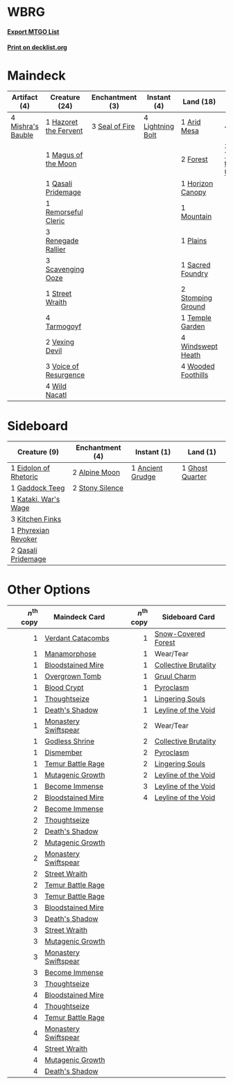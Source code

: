 # WBRG

#### [Export MTGO List](../collection/WBRG/WBRG.txt)
#### [Print on decklist.org](http://decklist.org/?deckmain=1%09Arid%20Mesa%0A2%09Forest%0A1%09Hazoret%20the%20Fervent%0A1%09Horizon%20Canopy%0A4%09Lightning%20Bolt%0A1%09Magus%20of%20the%20Moon%0A4%09Mishra's%20Bauble%0A1%09Mountain%0A1%09Plains%0A1%09Qasali%20Pridemage%0A1%09Remorseful%20Cleric%0A3%09Renegade%20Rallier%0A4%09Rift%20Bolt%0A1%09Sacred%20Foundry%0A3%09Scavenging%20Ooze%0A3%09Seal%20of%20Fire%0A2%09Stomping%20Ground%0A1%09Street%20Wraith%0A4%09Tarmogoyf%0A1%09Temple%20Garden%0A3%09Traverse%20the%20Ulvenwald%0A2%09Vexing%20Devil%0A3%09Voice%20of%20Resurgence%0A4%09Wild%20Nacatl%0A4%09Windswept%20Heath%0A4%09Wooded%20Foothills&deckside=2%09Alpine%20Moon%0A1%09Ancient%20Grudge%0A1%09Eidolon%20of%20Rhetoric%0A1%09Gaddock%20Teeg%0A1%09Ghost%20Quarter%0A1%09Kataki,%20War's%20Wage%0A3%09Kitchen%20Finks%0A1%09Phyrexian%20Revoker%0A2%09Qasali%20Pridemage%0A2%09Stony%20Silence)
# Maindeck

|                                        Artifact (4)                                        |                                         Creature (24)                                          |                                     Enchantment (3)                                     |                                        Instant (4)                                        |                                          Land (18)                                          |                                            Sorcery (7)                                            |
|--------------------------------------------------------------------------------------------|------------------------------------------------------------------------------------------------|-----------------------------------------------------------------------------------------|-------------------------------------------------------------------------------------------|---------------------------------------------------------------------------------------------|---------------------------------------------------------------------------------------------------|
|4 [Mishra's Bauble](http://gatherer.wizards.com/Pages/Card/Details.aspx?multiverseid=438787)|1 [Hazoret the Fervent](http://gatherer.wizards.com/Pages/Card/Details.aspx?multiverseid=429886)|3 [Seal of Fire](http://gatherer.wizards.com/Pages/Card/Details.aspx?multiverseid=393869)|4 [Lightning Bolt](http://gatherer.wizards.com/Pages/Card/Details.aspx?multiverseid=234704)|1 [Arid Mesa](http://gatherer.wizards.com/Pages/Card/Details.aspx?multiverseid=426054)       |4 [Rift Bolt](http://gatherer.wizards.com/Pages/Card/Details.aspx?multiverseid=370469)             |
|                                                                                            |1 [Magus of the Moon](http://gatherer.wizards.com/Pages/Card/Details.aspx?multiverseid=438704)  |                                                                                         |                                                                                           |2 [Forest](http://gatherer.wizards.com/Pages/Card/Details.aspx?multiverseid=439605)          |3 [Traverse the Ulvenwald](http://gatherer.wizards.com/Pages/Card/Details.aspx?multiverseid=409998)|
|                                                                                            |1 [Qasali Pridemage](http://gatherer.wizards.com/Pages/Card/Details.aspx?multiverseid=249405)   |                                                                                         |                                                                                           |1 [Horizon Canopy](http://gatherer.wizards.com/Pages/Card/Details.aspx?multiverseid=438806)  |                                                                                                   |
|                                                                                            |1 [Remorseful Cleric](http://gatherer.wizards.com/Pages/Card/Details.aspx?multiverseid=447169)  |                                                                                         |                                                                                           |1 [Mountain](http://gatherer.wizards.com/Pages/Card/Details.aspx?multiverseid=439604)        |                                                                                                   |
|                                                                                            |3 [Renegade Rallier](http://gatherer.wizards.com/Pages/Card/Details.aspx?multiverseid=423800)   |                                                                                         |                                                                                           |1 [Plains](http://gatherer.wizards.com/Pages/Card/Details.aspx?multiverseid=439601)          |                                                                                                   |
|                                                                                            |3 [Scavenging Ooze](http://gatherer.wizards.com/Pages/Card/Details.aspx?multiverseid=425959)    |                                                                                         |                                                                                           |1 [Sacred Foundry](http://gatherer.wizards.com/Pages/Card/Details.aspx?multiverseid=405106)  |                                                                                                   |
|                                                                                            |1 [Street Wraith](http://gatherer.wizards.com/Pages/Card/Details.aspx?multiverseid=370428)      |                                                                                         |                                                                                           |2 [Stomping Ground](http://gatherer.wizards.com/Pages/Card/Details.aspx?multiverseid=405110) |                                                                                                   |
|                                                                                            |4 [Tarmogoyf](http://gatherer.wizards.com/Pages/Card/Details.aspx?multiverseid=370404)          |                                                                                         |                                                                                           |1 [Temple Garden](http://gatherer.wizards.com/Pages/Card/Details.aspx?multiverseid=405112)   |                                                                                                   |
|                                                                                            |2 [Vexing Devil](http://gatherer.wizards.com/Pages/Card/Details.aspx?multiverseid=278257)       |                                                                                         |                                                                                           |4 [Windswept Heath](http://gatherer.wizards.com/Pages/Card/Details.aspx?multiverseid=405115) |                                                                                                   |
|                                                                                            |3 [Voice of Resurgence](http://gatherer.wizards.com/Pages/Card/Details.aspx?multiverseid=426025)|                                                                                         |                                                                                           |4 [Wooded Foothills](http://gatherer.wizards.com/Pages/Card/Details.aspx?multiverseid=405116)|                                                                                                   |
|                                                                                            |4 [Wild Nacatl](http://gatherer.wizards.com/Pages/Card/Details.aspx?multiverseid=249401)        |                                                                                         |                                                                                           |                                                                                             |                                                                                                   |


# Sideboard

|                                          Creature (9)                                          |                                     Enchantment (4)                                      |                                        Instant (1)                                        |                                         Land (1)                                         |
|------------------------------------------------------------------------------------------------|------------------------------------------------------------------------------------------|-------------------------------------------------------------------------------------------|------------------------------------------------------------------------------------------|
|1 [Eidolon of Rhetoric](http://gatherer.wizards.com/Pages/Card/Details.aspx?multiverseid=380409)|2 [Alpine Moon](http://gatherer.wizards.com/Pages/Card/Details.aspx?multiverseid=447264)  |1 [Ancient Grudge](http://gatherer.wizards.com/Pages/Card/Details.aspx?multiverseid=425913)|1 [Ghost Quarter](http://gatherer.wizards.com/Pages/Card/Details.aspx?multiverseid=430470)|
|1 [Gaddock Teeg](http://gatherer.wizards.com/Pages/Card/Details.aspx?multiverseid=140188)       |2 [Stony Silence](http://gatherer.wizards.com/Pages/Card/Details.aspx?multiverseid=425850)|                                                                                           |                                                                                          |
|1 [Kataki, War's Wage](http://gatherer.wizards.com/Pages/Card/Details.aspx?multiverseid=370414) |                                                                                          |                                                                                           |                                                                                          |
|3 [Kitchen Finks](http://gatherer.wizards.com/Pages/Card/Details.aspx?multiverseid=370458)      |                                                                                          |                                                                                           |                                                                                          |
|1 [Phyrexian Revoker](http://gatherer.wizards.com/Pages/Card/Details.aspx?multiverseid=220589)  |                                                                                          |                                                                                           |                                                                                          |
|2 [Qasali Pridemage](http://gatherer.wizards.com/Pages/Card/Details.aspx?multiverseid=249405)   |                                                                                          |                                                                                           |                                                                                          |


# Other Options

|*n*<sup>th</sup> copy|                                         Maindeck Card                                         |*n*<sup>th</sup> copy|                                        Sideboard Card                                         |
|--------------------:|-----------------------------------------------------------------------------------------------|--------------------:|-----------------------------------------------------------------------------------------------|
|                    1|[Verdant Catacombs](http://gatherer.wizards.com/Pages/Card/Details.aspx?multiverseid=426074)   |                    1|[Snow-Covered Forest](http://gatherer.wizards.com/Pages/Card/Details.aspx?multiverseid=184812) |
|                    1|[Manamorphose](http://gatherer.wizards.com/Pages/Card/Details.aspx?multiverseid=370568)        |                    1|Wear/Tear                                                                                      |
|                    1|[Bloodstained Mire](http://gatherer.wizards.com/Pages/Card/Details.aspx?multiverseid=405094)   |                    1|[Collective Brutality](http://gatherer.wizards.com/Pages/Card/Details.aspx?multiverseid=414380)|
|                    1|[Overgrown Tomb](http://gatherer.wizards.com/Pages/Card/Details.aspx?multiverseid=405103)      |                    1|[Gruul Charm](http://gatherer.wizards.com/Pages/Card/Details.aspx?multiverseid=366360)         |
|                    1|[Blood Crypt](http://gatherer.wizards.com/Pages/Card/Details.aspx?multiverseid=405093)         |                    1|[Pyroclasm](http://gatherer.wizards.com/Pages/Card/Details.aspx?multiverseid=4354)             |
|                    1|[Thoughtseize](http://gatherer.wizards.com/Pages/Card/Details.aspx?multiverseid=438676)        |                    1|[Lingering Souls](http://gatherer.wizards.com/Pages/Card/Details.aspx?multiverseid=425837)     |
|                    1|[Death's Shadow](http://gatherer.wizards.com/Pages/Card/Details.aspx?multiverseid=425889)      |                    1|[Leyline of the Void](http://gatherer.wizards.com/Pages/Card/Details.aspx?multiverseid=205013) |
|                    1|[Monastery Swiftspear](http://gatherer.wizards.com/Pages/Card/Details.aspx?multiverseid=438706)|                    2|Wear/Tear                                                                                      |
|                    1|[Godless Shrine](http://gatherer.wizards.com/Pages/Card/Details.aspx?multiverseid=405099)      |                    2|[Collective Brutality](http://gatherer.wizards.com/Pages/Card/Details.aspx?multiverseid=414380)|
|                    1|[Dismember](http://gatherer.wizards.com/Pages/Card/Details.aspx?multiverseid=397830)           |                    2|[Pyroclasm](http://gatherer.wizards.com/Pages/Card/Details.aspx?multiverseid=4354)             |
|                    1|[Temur Battle Rage](http://gatherer.wizards.com/Pages/Card/Details.aspx?multiverseid=391940)   |                    2|[Lingering Souls](http://gatherer.wizards.com/Pages/Card/Details.aspx?multiverseid=425837)     |
|                    1|[Mutagenic Growth](http://gatherer.wizards.com/Pages/Card/Details.aspx?multiverseid=397717)    |                    2|[Leyline of the Void](http://gatherer.wizards.com/Pages/Card/Details.aspx?multiverseid=205013) |
|                    1|[Become Immense](http://gatherer.wizards.com/Pages/Card/Details.aspx?multiverseid=386487)      |                    3|[Leyline of the Void](http://gatherer.wizards.com/Pages/Card/Details.aspx?multiverseid=205013) |
|                    2|[Bloodstained Mire](http://gatherer.wizards.com/Pages/Card/Details.aspx?multiverseid=405094)   |                    4|[Leyline of the Void](http://gatherer.wizards.com/Pages/Card/Details.aspx?multiverseid=205013) |
|                    2|[Become Immense](http://gatherer.wizards.com/Pages/Card/Details.aspx?multiverseid=386487)      |                     |                                                                                               |
|                    2|[Thoughtseize](http://gatherer.wizards.com/Pages/Card/Details.aspx?multiverseid=438676)        |                     |                                                                                               |
|                    2|[Death's Shadow](http://gatherer.wizards.com/Pages/Card/Details.aspx?multiverseid=425889)      |                     |                                                                                               |
|                    2|[Mutagenic Growth](http://gatherer.wizards.com/Pages/Card/Details.aspx?multiverseid=397717)    |                     |                                                                                               |
|                    2|[Monastery Swiftspear](http://gatherer.wizards.com/Pages/Card/Details.aspx?multiverseid=438706)|                     |                                                                                               |
|                    2|[Street Wraith](http://gatherer.wizards.com/Pages/Card/Details.aspx?multiverseid=370428)       |                     |                                                                                               |
|                    2|[Temur Battle Rage](http://gatherer.wizards.com/Pages/Card/Details.aspx?multiverseid=391940)   |                     |                                                                                               |
|                    3|[Temur Battle Rage](http://gatherer.wizards.com/Pages/Card/Details.aspx?multiverseid=391940)   |                     |                                                                                               |
|                    3|[Bloodstained Mire](http://gatherer.wizards.com/Pages/Card/Details.aspx?multiverseid=405094)   |                     |                                                                                               |
|                    3|[Death's Shadow](http://gatherer.wizards.com/Pages/Card/Details.aspx?multiverseid=425889)      |                     |                                                                                               |
|                    3|[Street Wraith](http://gatherer.wizards.com/Pages/Card/Details.aspx?multiverseid=370428)       |                     |                                                                                               |
|                    3|[Mutagenic Growth](http://gatherer.wizards.com/Pages/Card/Details.aspx?multiverseid=397717)    |                     |                                                                                               |
|                    3|[Monastery Swiftspear](http://gatherer.wizards.com/Pages/Card/Details.aspx?multiverseid=438706)|                     |                                                                                               |
|                    3|[Become Immense](http://gatherer.wizards.com/Pages/Card/Details.aspx?multiverseid=386487)      |                     |                                                                                               |
|                    3|[Thoughtseize](http://gatherer.wizards.com/Pages/Card/Details.aspx?multiverseid=438676)        |                     |                                                                                               |
|                    4|[Bloodstained Mire](http://gatherer.wizards.com/Pages/Card/Details.aspx?multiverseid=405094)   |                     |                                                                                               |
|                    4|[Thoughtseize](http://gatherer.wizards.com/Pages/Card/Details.aspx?multiverseid=438676)        |                     |                                                                                               |
|                    4|[Temur Battle Rage](http://gatherer.wizards.com/Pages/Card/Details.aspx?multiverseid=391940)   |                     |                                                                                               |
|                    4|[Monastery Swiftspear](http://gatherer.wizards.com/Pages/Card/Details.aspx?multiverseid=438706)|                     |                                                                                               |
|                    4|[Street Wraith](http://gatherer.wizards.com/Pages/Card/Details.aspx?multiverseid=370428)       |                     |                                                                                               |
|                    4|[Mutagenic Growth](http://gatherer.wizards.com/Pages/Card/Details.aspx?multiverseid=397717)    |                     |                                                                                               |
|                    4|[Death's Shadow](http://gatherer.wizards.com/Pages/Card/Details.aspx?multiverseid=425889)      |                     |                                                                                               |

